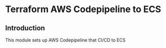 # Terraform AWS Codepipeline to ECS

## Introduction

This module sets up AWS Codepipeline that CI/CD to ECS
